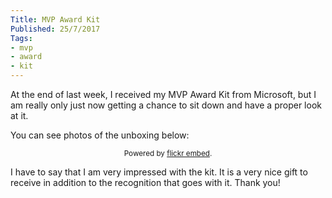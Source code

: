 ```yaml
---
Title: MVP Award Kit
Published: 25/7/2017
Tags:
- mvp
- award
- kit
---
```


At the end of last week, I received my MVP Award Kit from Microsoft, but I am really only just now getting a chance to sit down and have a proper look at it.

You can see photos of the unboxing below:

<div id="flickrembed"></div><small style="display: block; text-align: center; margin: 0 auto;">Powered by <a href="https://flickrembed.com">flickr embed</a>.</small>

<script src="https://flickrembed.com/embed_v2.js.php?source=flickr&layout=responsive&input=72157684028641824&sort=0&by=album&theme=default&scale=fit&skin=default&id=5850544461b40"></script>

I have to say that I am very impressed with the kit.  It is a very nice gift to receive in addition to the recognition that goes with it.  Thank you!
